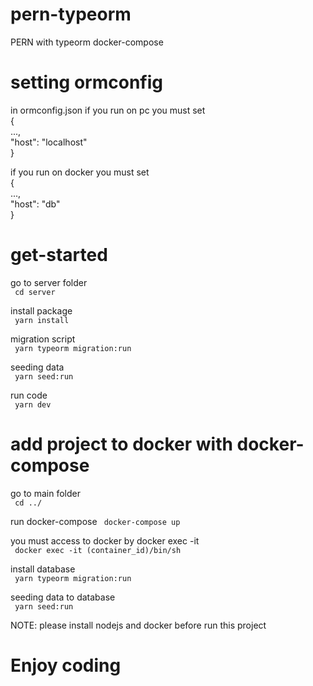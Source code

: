 # pern-typeorm
PERN with typeorm docker-compose

# setting ormconfig
in ormconfig.json
if you run on pc you must set\
{\
 ...,\
 "host": "localhost"\
}

if you run on docker you must set\
{\
 ...,\
 "host": "db"\
}


# get-started

go to server folder\
<code>
cd server
</code>

install package\
<code>
yarn install
</code>

migration script\
<code>
yarn typeorm migration:run
</code>

seeding data\
<code>
yarn seed:run
</code>

run code\
<code>
yarn dev
</code>

# add project to docker with docker-compose 
go to main folder\
<code>
cd ../
</code>

run docker-compose 
<code>
docker-compose up
</code>

you must access to docker by docker exec -it\
<code>
   docker exec -it (container_id)/bin/sh
</code>

install database\
<code>
yarn typeorm migration:run
</code>

seeding data to database\
<code>
yarn seed:run
</code>

NOTE: please install nodejs and docker before run this project
# Enjoy coding
